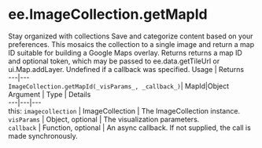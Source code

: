  
#  ee.ImageCollection.getMapId
Stay organized with collections  Save and categorize content based on your preferences. 
This mosaics the collection to a single image and return a map ID suitable for building a Google Maps overlay.
Returns returns a map ID and optional token, which may be passed to ee.data.getTileUrl or ui.Map.addLayer. Undefined if a callback was specified.
Usage | Returns  
---|---  
`ImageCollection.getMapId(_visParams_, _callback_)`|  MapId|Object  
Argument | Type | Details  
---|---|---  
this: `imagecollection` | ImageCollection | The ImageCollection instance.  
`visParams` | Object, optional | The visualization parameters.  
`callback` | Function, optional | An async callback. If not supplied, the call is made synchronously.  

